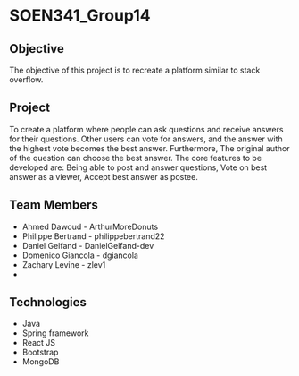 # SOEN341_Group14

## Objective

The objective of this project is to recreate a platform similar to stack overflow.

## Project

To create a platform where people can ask questions and receive answers for their questions. Other users can vote for answers, and the answer with the highest vote becomes the best answer. Furthermore, The original author of the question can choose the best answer.
The core features to be developed are: Being able to post and answer questions, Vote on best answer as a viewer, Accept best answer as postee.

## Team Members

* Ahmed Dawoud - ArthurMoreDonuts
* Philippe Bertrand - philippebertrand22
* Daniel Gelfand - DanielGelfand-dev
* Domenico Giancola - dgiancola
* Zachary Levine - zlev1
*

## Technologies
* Java
* Spring framework
* React JS
* Bootstrap
* MongoDB
